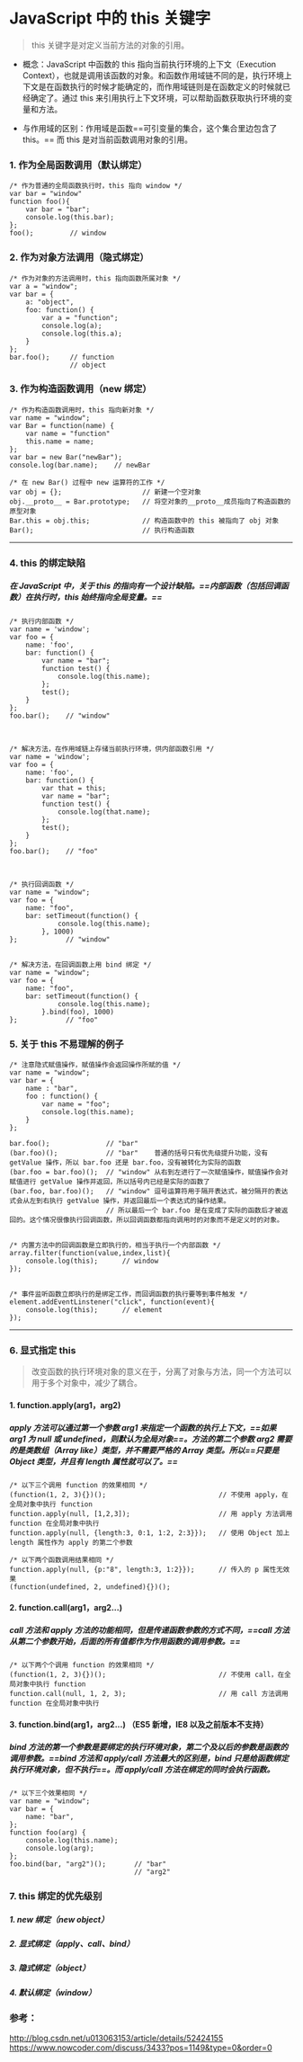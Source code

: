 # JavaScript 中的 this 关键字

> this 关键字是对定义当前方法的对象的引用。

- 概念：JavaScript 中函数的 this 指向当前执行环境的上下文（Execution Context），也就是调用该函数的对象。和函数作用域链不同的是，执行环境上下文是在函数执行的时候才能确定的，而作用域链则是在函数定义的时候就已经确定了。通过 this 来引用执行上下文环境，可以帮助函数获取执行环境的变量和方法。

- 与作用域的区别：作用域是函数==可引变量的集合，这个集合里边包含了 this。== 而 this 是对当前函数调用对象的引用。

### 1. 作为全局函数调用（默认绑定）
```
/* 作为普通的全局函数执行时，this 指向 window */
var bar = "window"
function foo(){
    var bar = "bar";
    console.log(this.bar);
};
foo();         // window
```

### 2. 作为对象方法调用（隐式绑定）
```
/* 作为对象的方法调用时，this 指向函数所属对象 */
var a = "window";
var bar = {
    a: "object",
    foo: function() {
    	var a = "function";
    	console.log(a);
    	console.log(this.a);
    }
};
bar.foo();     // function
               // object
```
### 3. 作为构造函数调用（new 绑定）
```
/* 作为构造函数调用时，this 指向新对象 */
var name = "window";
var Bar = function(name) {
    var name = "function"
    this.name = name;
};
var bar = new Bar("newBar");
console.log(bar.name);    // newBar

/* 在 new Bar() 过程中 new 运算符的工作 */
var obj = {};                    // 新建一个空对象 
obj.__proto__ = Bar.prototype;   // 将空对象的__proto__成员指向了构造函数的原型对象
Bar.this = obj.this;             // 构造函数中的 this 被指向了 obj 对象
Bar();                           // 执行构造函数
```



---
### 4. this 的绑定缺陷
##### 在 JavaScript 中，关于 this 的指向有一个设计缺陷。==内部函数（包括回调函数）在执行时，this 始终指向全局变量。==

```
/* 执行内部函数 */
var name = 'window';
var foo = {
    name: 'foo',
    bar: function() {
        var name = "bar";
        function test() {
            console.log(this.name);
        };
        test();
    }
};
foo.bar();    // "window"



/* 解决方法，在作用域链上存储当前执行环境，供内部函数引用 */
var name = 'window';
var foo = {
    name: 'foo',
    bar: function() {
        var that = this;
        var name = "bar";
        function test() {
            console.log(that.name);
        };
        test();
    }
};
foo.bar();    // "foo"


 
/* 执行回调函数 */
var name = "window";
var foo = {
    name: "foo",
    bar: setTimeout(function() {
            console.log(this.name);
        }, 1000)
};            // "window"


/* 解决方法，在回调函数上用 bind 绑定 */
var name = "window";
var foo = {
    name: "foo",
    bar: setTimeout(function() {
            console.log(this.name);
        }.bind(foo), 1000)
};            // "foo"

```




### 5. 关于 this 不易理解的例子
```
/* 注意隐式赋值操作，赋值操作会返回操作所赋的值 */
var name = "window";  
var bar = { 
    name : "bar",
    foo : function() {
        var name = "foo";
        console.log(this.name);
    }
};

bar.foo();              // "bar"
(bar.foo)();            // "bar"    普通的括号只有优先级提升功能，没有 getValue 操作，所以 bar.foo 还是 bar.foo，没有被转化为实际的函数
(bar.foo = bar.foo)();  // "window" 从右到左进行了一次赋值操作，赋值操作会对赋值进行 getValue 操作并返回，所以括号内已经是实际的函数了
(bar.foo, bar.foo)();   // "window" 逗号运算符用于隔开表达式，被分隔开的表达式会从左到右执行 getValue 操作，并返回最后一个表达式的操作结果。
                        // 所以最后一个 bar.foo 是在变成了实际的函数后才被返回的。这个情况很像执行回调函数，所以回调函数都指向调用时的对象而不是定义时的对象。
                        
                        
/* 内置方法中的回调函数是立即执行的，相当于执行一个内部函数 */
array.filter(function(value,index,list){
	console.log(this);      // window
});


/* 事件监听函数立即执行的是绑定工作，而回调函数的执行要等到事件触发 */
element.addEventLinstener("click", function(event){
	console.log(this);      // element
});
```





---
### 6. 显式指定 this
> 改变函数的执行环境对象的意义在于，分离了对象与方法，同一个方法可以用于多个对象中，减少了耦合。

#### 1. function.apply(arg1，arg2)
##### apply 方法可以通过第一个参数 arg1 来指定一个函数的执行上下文，==如果 arg1 为 null 或 undefined，则默认为全局对象==。方法的第二个参数 arg2 需要的是类数组（Array like）类型，并不需要严格的 Array 类型。所以==只要是 Object 类型，并且有 length 属性就可以了。==

```
/* 以下三个调用 function 的效果相同 */
(function(1, 2, 3){})();                            // 不使用 apply，在全局对象中执行 function
function.apply(null, [1,2,3]);                      // 用 apply 方法调用 function 在全局对象中执行
function.apply(null, {length:3, 0:1, 1:2, 2:3}});   // 使用 Object 加上 length 属性作为 apply 的第二个参数

/* 以下两个函数调用结果相同 */
function.apply(null, {p:"8", length:3, 1:2}});      // 传入的 p 属性无效果
(function(undefined, 2, undefined){})();
```


#### 2. function.call(arg1，arg2...)
##### call 方法和 apply 方法的功能相同，但是传递函数参数的方式不同，==call 方法从第二个参数开始，后面的所有值都作为作用函数的调用参数。==

```
/* 以下两个个调用 function 的效果相同 */
(function(1, 2, 3){})();                            // 不使用 call，在全局对象中执行 function
function.call(null, 1, 2, 3);                       // 用 call 方法调用 function 在全局对象中执行
```


#### 3. function.bind(arg1，arg2...) （ES5 新增，IE8 以及之前版本不支持）
##### bind 方法的第一个参数是要绑定的执行环境对象，第二个及以后的参数是函数的调用参数。==bind 方法和 apply/call 方法最大的区别是，bind 只是给函数绑定执行环境对象，但不执行==。而 apply/call 方法在绑定的同时会执行函数。
```
/* 以下三个效果相同 */
var name = "window";
var bar = {
    name: "bar",
};
function foo(arg) {
    console.log(this.name);
    console.log(arg);
};
foo.bind(bar, "arg2")();       // "bar"
                               // "arg2"
```

### 7. this 绑定的优先级别

##### 1. new 绑定（new object）
##### 2. 显式绑定（apply、call、bind）
##### 3. 隐式绑定（object）
##### 4. 默认绑定（window）



### 参考：
http://blog.csdn.net/u013063153/article/details/52424155
https://www.nowcoder.com/discuss/3433?pos=1149&type=0&order=0
